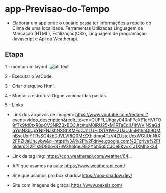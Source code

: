 # app-Previsao-do-Tempo
- Elaborar um app  onde o usuário possa ter  informações a repeito do Clima  de uma localidade.
Ferramentas Utilizadas Linguagem de Marcação (HTML), Estilização(CSS), Linguagem de programaçao Javascript e Api da Weatherapi.

## Etapa
1 - montar um layout.
![alt text](imagens/layout.png)

2 - Executar o VsCode. 

3 - Criar o arquivo Html. 

4 - Montar a estrutura Organizacional das pastas.

  
5 - Links
- Link dos arquivos de imagem:
https://www.youtube.com/redirect?event=video_description&redir_token=QUFFLUhqay04RnFPeXF1eHVfT09fTk9fd0txR0pCV3NRZ3xBQ3Jtc0tuM0lRU25xM1RTaEdIU1hWVjNSaGdqYmN3bUpYNjFNakhNSGhKMFdzUi1LUHltSTA1WEZUaUJmM1hoQl9QMnBscUxiYTRsSG4xbDJVLVRIQ0MzZXhjdmg4TzV4ZUstcUcxWGtIUnNtX2FPZlJaUnJybw&q=https%3A%2F%2Fdrive.google.com%2Fdrive%2Ffolders%2F1k9D9bovB7iW3hoIgeJBE2Ybh5q5CJCeE&v=xTJ1XMhSk34
- Link da tag img:  https://cdn.weatherapi.com/weather/64...

- API que usamos na aula: https://www.weatherapi.com/

- Site que usamos pro box shadow  https://box-shadow.dev/

- Site com imagens de graça: https://www.pexels.com/

